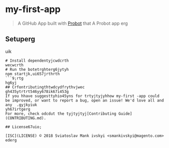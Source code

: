 # my-first-app

> A GitHub App built with [Probot](https://probot.github.io) that A Probot app
erg
## Setuperg
uik
```shtyutyu
# Install dependentyjcwdcrth
wecwcrth
# Run the botetrghterg6jytyh
npm startjk,ui657jrthrth
```9;rtg
hg6yj
## Crfontributingthtwdcydfrythvjwec
gh435ytrtrt546yy678ik67i453g
If you hhave suggesttyhio45yns for trtyjtyjyhhow my-first -app could be improved, or want to report a bug, open an issue! We'd love all and any  .gyjkyiuk
yh67irtgerg
For more, check odcdut the tyjtyjtyj[Contributing Guide](CONTRIBUTING.md).

## License67uio;

[ISC](LICENSE) © 2018 Sviatoslav Mank ivskyi <smankivskyi@magento.com>
ederg
